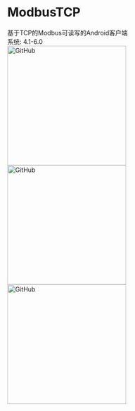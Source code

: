 # ModbusTCP
基于TCP的Modbus可读写的Android客户端  
系统: 4.1-6.0  
<img src="https://github.com/Idtk/ModbusTCP/blob/master/image/1.png" alt="GitHub" title="ModbusTCP" width="270" />
<img src="https://github.com/Idtk/ModbusTCP/blob/master/image/2.png" alt="GitHub" title="ModbusTCP" width="270" />
<img src="https://github.com/Idtk/ModbusTCP/blob/master/image/3.png" alt="GitHub" title="ModbusTCP" width="270" />

